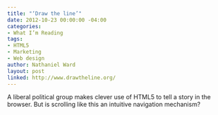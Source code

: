 ```yaml
---
title: "‘Draw the line’"
date: 2012-10-23 00:00:00 -04:00
categories:
- What I’m Reading
tags:
- HTML5
- Marketing
- Web design
author: Nathaniel Ward
layout: post
linked: http://www.drawtheline.org/
---
```


A liberal political group makes clever use of HTML5 to tell a story in the browser. But is scrolling like this an intuitive navigation mechanism?